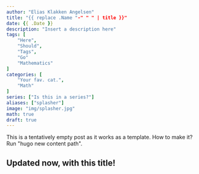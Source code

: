 ```yaml
---
author: "Elias Klakken Angelsen"
title: "{{ replace .Name "-" " " | title }}"
date: {{ .Date }}
description: "Insert a description here"
tags: [
    "Here",
    "Should",
    "Tags",
    "Go"
    "Mathematics"
]
categories: [
    "Your fav. cat.",
    "Math"
]
series: ["Is this in a series?"]
aliases: ["splasher"]
image: "img/splasher.jpg"
math: true
draft: true
---
```



This is a tentatively empty post as it works as a template. 
How to make it? Run "hugo new content path".

## Updated now, with this title!
